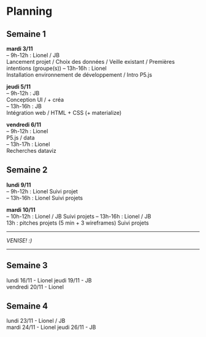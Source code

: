 # Planning

## Semaine 1
**mardi 3/11**  
– 9h-12h : Lionel / JB  
Lancement projet / Choix des données / Veille existant / Premières intentions (groupe(s))
– 13h-16h : Lionel  
Installation environnement de développement / Intro P5.js

**jeudi 5/11**  
– 9h-12h : JB  
Conception UI / + créa  
– 13h-16h : JB  
Intégration web / HTML + CSS (+ materialize)

**vendredi 6/11**  
– 9h-12h : Lionel  
P5.js / data  
– 13h-17h : Lionel  
Recherches dataviz

## Semaine 2 
**lundi 9/11**  
– 9h-12h : Lionel
Suivi projet  
– 13h-16h : Lionel
Suivi projets  

**mardi 10/11**  
– 10h-12h : Lionel / JB
Suivi projets
– 13h-16h : Lionel / JB  
13h : pitches projets (5 min + 3 wireframes)
Suivi projets  

********
*VENISE! :)*
********

## Semaine 3
lundi 16/11 - Lionel 
jeudi 19/11 - JB  
vendredi 20/11 - Lionel

## Semaine 4
lundi 23/11 - Lionel / JB  
mardi 24/11 - Lionel 
jeudi 26/11 - JB
